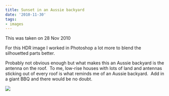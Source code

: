 ```yaml
---
title: Sunset in an Aussie backyard
date: '2010-11-30'
tags:
- images
---
```


This was taken on 28 Nov 2010

For this HDR image I worked in Photoshop a lot more to blend the silhouetted parts better.

Probably not obvious enough but what makes this an Aussie backyard is the antenna on the roof.  To me, low-rise houses with lots of land and antennas sticking out of every roof is what reminds me of an Aussie backyard.  Add in a giant BBQ and there would be no doubt.

![][image-1]

[image-1]:	/images/2010/11/2010-11-28-at-19-43-46-img_1065_6_7_tonemapped-1.jpg